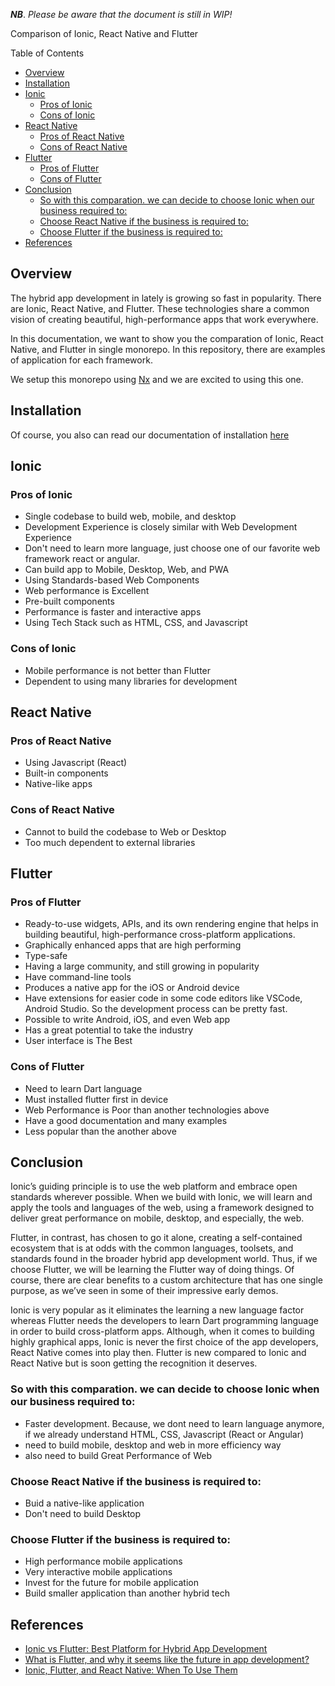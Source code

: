 ***NB***. *Please be aware that the document is still in WIP!*

Comparison of Ionic, React Native and Flutter

Table of Contents
- [Overview](#overview)
- [Installation](#installation)
- [Ionic](#ionic)
  - [Pros of Ionic](#pros-of-ionic)
  - [Cons of Ionic](#cons-of-ionic)
- [React Native](#react-native)
  - [Pros of React Native](#pros-of-react-native)
  - [Cons of React Native](#cons-of-react-native)
- [Flutter](#flutter)
  - [Pros of Flutter](#pros-of-flutter)
  - [Cons of Flutter](#cons-of-flutter)
- [Conclusion](#conclusion)
  - [So with this comparation. we can decide to choose Ionic when our business required to:](#so-with-this-comparation-we-can-decide-to-choose-ionic-when-our-business-required-to)
  - [Choose React Native if the business is required to:](#choose-react-native-if-the-business-is-required-to)
  - [Choose Flutter if the business is required to:](#choose-flutter-if-the-business-is-required-to)
- [References](#references)

## Overview
The hybrid app development in lately is growing so fast in popularity. There are Ionic, React Native, and Flutter. These technologies share a common vision of creating beautiful, high-performance apps that work everywhere.

In this documentation, we want to show you the comparation of Ionic, React Native, and Flutter in single monorepo. In this repository, there are examples of application for each framework.

We setup this monorepo using [Nx](https://nx.dev/) and we are excited to using this one.


## Installation
Of course, you also can read our documentation of installation [here](docs/INSTALLATION.md)


## Ionic
### Pros of Ionic
- Single codebase to build web, mobile, and desktop
- Development Experience is closely similar with Web Development Experience
- Don't need to learn more language, just choose one of our favorite web framework react or angular.
- Can build app to Mobile, Desktop, Web, and PWA
- Using Standards-based Web Components
- Web performance is Excellent
- Pre-built components
- Performance is faster and interactive apps
- Using Tech Stack such as HTML, CSS, and Javascript

### Cons of Ionic
- Mobile performance is not better than Flutter
- Dependent to using many libraries for development

## React Native
### Pros of React Native
- Using Javascript (React)
- Built-in components
- Native-like apps

### Cons of React Native
- Cannot to build the codebase to Web or Desktop
- Too much dependent to external libraries


## Flutter
### Pros of Flutter
- Ready-to-use widgets, APIs, and its own rendering engine that helps in building beautiful, high-performance cross-platform applications.
- Graphically enhanced apps that are high performing
- Type-safe
- Having a large community, and still growing in popularity
- Have command-line tools
- Produces a native app for the iOS or Android device
- Have extensions for easier code in some code editors like VSCode, Android Studio. So the development process can be pretty fast.
- Possible to write Android, iOS, and even Web app
- Has a great potential to take the industry
- User interface is The Best


### Cons of Flutter
- Need to learn Dart language
- Must installed flutter first in device
- Web Performance is Poor than another technologies above
- Have a good documentation and many examples
- Less popular than the another above


## Conclusion
Ionic’s guiding principle is to use the web platform and embrace open standards wherever possible. When we build with Ionic, we will learn and apply the tools and languages of the web, using a framework designed to deliver great performance on mobile, desktop, and especially, the web.

Flutter, in contrast, has chosen to go it alone, creating a self-contained ecosystem that is at odds with the common languages, toolsets, and standards found in the broader hybrid app development world. Thus, if we choose Flutter, we will be learning the Flutter way of doing things. Of course, there are clear benefits to a custom architecture that has one single purpose, as we’ve seen in some of their impressive early demos.

Ionic is very popular as it eliminates the learning a new language factor whereas Flutter needs the developers to learn Dart programming language in order to build cross-platform apps. Although, when it comes to building highly graphical apps, Ionic is never the first choice of the app developers, React Native comes into play then. Flutter is new compared to Ionic and React Native but is soon getting the recognition it deserves.

### So with this comparation. we can decide to choose Ionic when our business required to:
- Faster development. Because, we dont need to learn language anymore, if we already understand HTML, CSS, Javascript (React or Angular)
- need to build mobile, desktop and web in more efficiency way
- also need to build Great Performance of Web

### Choose React Native if the business is required to:
- Buid a native-like application
- Don't need to build Desktop

### Choose Flutter if the business is required to:
- High performance mobile applications
- Very interactive mobile applications
- Invest for the future for mobile application
- Build smaller application than another hybrid tech

## References

- [Ionic vs Flutter: Best Platform for Hybrid App Development](https://ionic.io/resources/articles/ionic-vs-flutter-comparison-guide)
- [What is Flutter, and why it seems like the future in app development?](https://dnamic.ai/blog/what-is-flutter)
- [Ionic, Flutter, and React Native: When To Use Them](https://dzone.com/articles/what-are-ionic-flutter-amp-react-native-when-to-us)
